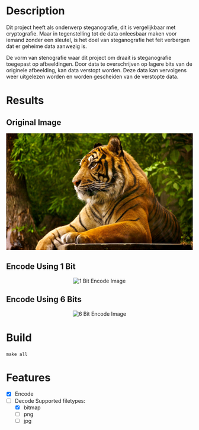 # Description
Dit project heeft als onderwerp steganografie, dit is vergelijkbaar met cryptografie. Maar in tegenstelling tot de data onleesbaar maken voor iemand zonder een sleutel, is het doel van steganografie het feit verbergen dat er geheime data aanwezig is.

De vorm van stenografie waar dit project om draait is steganografie toegepast op afbeeldingen. Door data te overschrijven op lagere bits van de originele afbeelding, kan data verstopt worden. Deze data kan vervolgens weer uitgelezen worden en worden gescheiden van de verstopte data.

# Results
## Original Image
<div style="text-align:center"><img alt="Original Image" src="./img/original.jpg"/></div>

## Encode Using 1 Bit
<div style="text-align:center"><img alt="1 Bit Encode Image" src="./img/1bitEncode.bmp"/></div>

## Encode Using 6 Bits
<div style="text-align:center"><img alt="6 Bit Encode Image" src="./img/6bitEncode.bmp"/></div>

# Build
```
make all
```

# Features
- [X] Encode 
- [ ] Decode
Supported filetypes:
    - [X] bitmap
    - [ ] png
    - [ ] jpg
